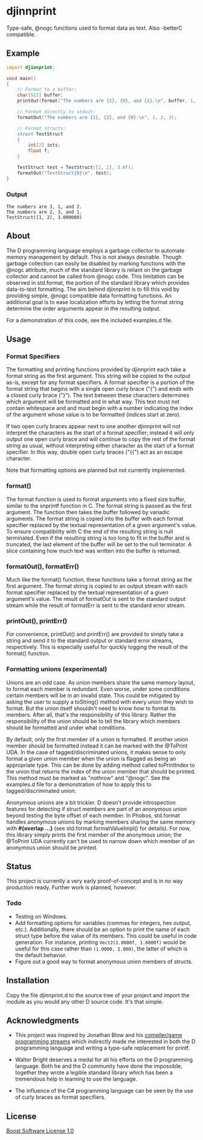 # djinnprint

Type-safe, @nogc functions used to format data as text. Also -betterC compatible.

## Example

```D
import djinnprint;

void main()
{
    // Format to a buffer:
    char[512] buffer;
    printOut(format("The numbers are {2}, {0}, and {1}.\n", buffer, 1, 2, 3));

    // Format directly to stdout:
    formatOut("The numbers are {1}, {2}, and {0}.\n", 1, 2, 3);

    // Format structs:
    struct TestStruct
    {
        int[2] ints;
        float f;
    }

    TestStruct test = TestStruct([1, 2], 3.0f);
    formatOut("TestStruct{0}\n", test);
}
```

### Output

```
The numbers are 3, 1, and 2.
The numbers are 2, 3, and 1.
TestStruct([1, 2], 3.000000)
```

## About

The D programming language employs a garbage collector to automate memory management by default. This is not always desirable. Though garbage collection can easily be disabled by marking functions with the @nogc attribute, much of the standard library is reliant on the garbage collector and cannot be called from @nogc code. This limitation can be observed in std.format, the portion of the standard library which provides data-to-text formatting. The aim behind djinnprint is to fill this void by providing simple, @nogc compatible data formatting functions. An additional goal is to ease localization efforts by letting the format string determine the order arguments appear in the resulting output.

For a demonstration of this code, see the included examples.d file.

## Usage

### Format Specifiers

The formatting and printing functions provided by djinnprint each take a format string as the first argument. This string will be copied to the output as-is, except for any format specifiers. A format specifier is a portion of the format string that begins with a single open curly brace ("{") and ends with a closed curly brace ("}"). The text between these characters determines which argument will be formatted and in what way. This text must not contain whitespace and and must begin with a number indicating the index of the argument whose value is to be formatted (indices start at zero).

If two open curly braces appear next to one another djinnprint will not interpret the characters as the start of a format specifier; instead it will only output one open curly brace and will continue to copy the rest of the format string as usual, without interpreting either character as the start of a format specifier. In this way, double open curly braces ("{{") act as an escape character.

Note that formatting options are planned but not currently implemented.

### format()

The format function is used to format arguments into a fixed size buffer, similar to the snprintf function in C. The format string is passed as the first argument. The function then takes the buffer followed by variadic arguments. The format string is copied into the buffer with each format specifier replaced by the textual representation of a given argument's value. To ensure compatibility with C the end of the resulting string is null terminated. Even if the resulting string is too long to fit in the buffer and is truncated, the last element of the buffer will be set to the null terminator. A slice containing how much text was written into the buffer is returned.

### formatOut(), formatErr()

Much like the format() function, these functions take a format string as the first argument. The format string is copied to an output stream with each format specifier replaced by the textual representation of a given argument's value. The result of formatOut is sent to the standard output stream while the result of formatErr is sent to the standard error stream.

### printOut(), printErr()

For convenience, printOut() and printErr() are provided to simply take a string and send it to the standard output or standard error streams, respectively. This is especially useful for quickly logging the result of the format() function.

### Formatting unions (experimental)

Unions are an odd case. As union members share the same memory layout, to format each member is redundant. Even worse, under some conditions certain members will be in an invalid state. This could be mitigated by asking the user to supply a toString() method with every union they wish to format. But the union itself shouldn't need to know *how* to format its members. After all, that's the responsibility of this library. Rather the responsibility of the union should be to tell the library which members should be formatted and under what conditions.

By default, only the first member of a union is formatted. If another union member should be formatted instead it can be marked with the @ToPrint UDA. In the case of tagged/discriminated unions, it makes sense to only format a given union member when the union is flagged as being an appropriate type. This can be done by adding method called toPrintIndex to the union that returns the index of the union member that should be printed. This method must be marked as "nothrow" and "@nogc". See the examples.d file for a demonstration of how to apply this to tagged/discriminated union.

Anonymous unions are a bit trickier. D doesn't provide introspection features for detecting if struct members are part of an anonymous union beyond testing the byte offset of each member. In Phobos, std.format handles anonymous unions by marking members sharing the same memory with __#{overlap ...}__ (see std.format.formatValueImpl() for details). For now, this library simply prints the first member of the anonymous union; the @ToPrint UDA currently can't be used to narrow down which member of an anonymous union should be printed.

## Status

This project is currently a very early proof-of-concept and is in no way production ready. Further work is planned, however.

### Todo

* Testing on Windows.
* Add formatting options for variables (commas for integers, hex output, etc.). Additionally, there should be an option to print the name of each struct type before the value of its members. This could be useful in code generation. For instance, printing `Vect2(1.0000f, 1.0000f)` would be useful for this case rather than `(1.0000, 1.000)`, the latter of which is the default behavior.
* Figure out a good way to format anonymous union members of structs. 

## Installation

Copy the file djinnprint.d to the source tree of your project and import the module as you would any other D source code. It's that simple.

## Acknowledgments

* This project was inspired by Jonathan Blow and his [compiler/game programming streams](https://www.youtube.com/user/jblow888/videos) which indirectly made me interested in both the D programming language and writing a type-safe replacement for printf.

* Walter Bright deserves a medal for all his efforts on the D programming language. Both he and the D community have done the impossible; together they wrote a legible standard library which has been a tremendous help in learning to use the language.

* The influence of the C# programming language can be seen by the use of curly braces as format specifiers.

## License

[Boost Software License 1.0](https://www.boost.org/LICENSE_1_0.txt)
